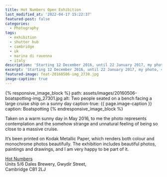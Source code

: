 ```yaml
---
title: Hot Numbers Open Exhibition
last_modified_at: '2022-04-17 15:22:37'
featured-post: false
categories:
  - Photography
tags:
  - exhibition
  - shutter hub
  - cambridge
  - uk
  - marina di ravenna
  - italy
description: 'Starting 12 December 2016, until 22 January 2017, my photo, Boatspotting, is part of the Hot Numbers Open Exhibition in Cambridge.'
excerpt: 'Starting 12 December 2016, until 22 January 2017, my photo, <em>Boatspotting</em>, is part of the <em>Hot Numbers Open Exhibition</em> in Cambridge.'
featured-image: feat-20160506-img_2730.jpg
image-caption: true
---
```

{% responsive_image_block %}
  path: assets/images/20160506-boatspotting-img_27301.jpg
  alt: Two people seated on a bench facing a large cruise ship on a sunny day
  caption-true: {{ page.image-caption }}
  caption: Boatspotting
{% endresponsive_image_block %}

Taken on a warm sunny day in May 2016, to me the photo represents contemplation and the somehow strange and unnatural feeling of being so close to a massive cruise.

It’s been printed on Kodak Metallic Paper, which renders both colour and monochrome photos beautifully. The exhibition includes beautiful photos, paintings and drawings, and I am very happy to be part of it.

<p class="detached"><a href="https://hotnumberscoffee.co.uk/gwydir-st/" title="Go to the Hot Numbers website">Hot Numbers</a><br>
Units 5/6 Dales Brewery, Gwydir Street,<br>
Cambridge CB1 2LJ</p>
